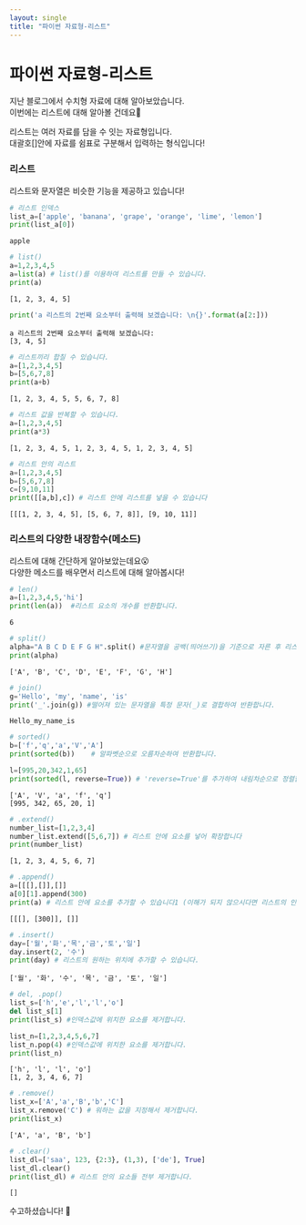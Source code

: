 ```yaml
---
layout: single
title: "파이썬 자료형-리스트"
---
```


# 파이썬 자료형-리스트
지난 블로그에서 수치형 자료에 대해 알아보았습니다.    
이번에는 리스트에 대해 알아볼 건데요📝  

리스트는 여러 자료를 담을 수 잇는 자료형입니다.  
대괄호[]안에 자료를 쉼표로 구분해서 입력하는 형식입니다!

### 리스트
리스트와 문자열은 비슷한 기능을 제공하고 있습니다!


```python
# 리스트 인덱스
list_a=['apple', 'banana', 'grape', 'orange', 'lime', 'lemon']
print(list_a[0])
```

    apple
    


```python
# list()
a=1,2,3,4,5
a=list(a) # list()를 이용하여 리스트를 만들 수 있습니다.
print(a)
```

    [1, 2, 3, 4, 5]
    


```python
print('a 리스트의 2번째 요소부터 출력해 보겠습니다: \n{}'.format(a[2:]))
```

    a 리스트의 2번째 요소부터 출력해 보겠습니다: 
    [3, 4, 5]
    


```python
# 리스트끼리 합칠 수 있습니다.
a=[1,2,3,4,5]
b=[5,6,7,8]
print(a+b)
```

    [1, 2, 3, 4, 5, 5, 6, 7, 8]
    


```python
# 리스트 값을 반복할 수 있습니다.
a=[1,2,3,4,5]
print(a*3) 
```

    [1, 2, 3, 4, 5, 1, 2, 3, 4, 5, 1, 2, 3, 4, 5]
    


```python
# 리스트 안의 리스트
a=[1,2,3,4,5]
b=[5,6,7,8]
c=[9,10,11]
print([[a,b],c]) # 리스트 안에 리스트를 넣을 수 있습니다
```

    [[[1, 2, 3, 4, 5], [5, 6, 7, 8]], [9, 10, 11]]
    

### 리스트의 다양한 내장함수(메소드) 
리스트에 대해 간단하게 알아보았는데요😮  
다양한 메소드를 배우면서 리스트에 대해 알아봅시다! 


```python
# len()
a=[1,2,3,4,5,'hi']
print(len(a))  #리스트 요소의 개수를 반환합니다. 
```

    6
    


```python
# split()
alpha="A B C D E F G H".split() #문자열을 공백(띄어쓰기)을 기준으로 자른 후 리스트 형식으로 반환합니다.
print(alpha)
```

    ['A', 'B', 'C', 'D', 'E', 'F', 'G', 'H']
    


```python
# join()
g='Hello', 'my', 'name', 'is'
print('_'.join(g)) #떨어져 있는 문자열을 특정 문자(_)로 결합하여 반환합니다.
```

    Hello_my_name_is
    


```python
# sorted()
b=['f','q','a','V','A']
print(sorted(b))    # 알파벳순으로 오름차순하여 반환합니다.

l=[995,20,342,1,65]
print(sorted(l, reverse=True)) # 'reverse=True'를 추가하여 내림차순으로 정렬합니다 
```

    ['A', 'V', 'a', 'f', 'q']
    [995, 342, 65, 20, 1]
    


```python
# .extend()
number_list=[1,2,3,4]
number_list.extend([5,6,7]) # 리스트 안에 요소를 넣어 확장합니다
print(number_list)
```

    [1, 2, 3, 4, 5, 6, 7]
    


```python
# .append()
a=[[[],[]],[]]
a[0][1].append(300)
print(a) # 리스트 안에 요소를 추가할 수 있습니다1 (이해가 되지 않으시다면 리스트의 인덱싱을 생각해 보세요!)
```

    [[[], [300]], []]
    


```python
# .insert()
day=['월','화','목','금','토','일']
day.insert(2, '수')
print(day) # 리스트의 원하는 위치에 추가할 수 있습니다. 
```

    ['월', '화', '수', '목', '금', '토', '일']
    


```python
# del, .pop()
list_s=['h','e','l','l','o']
del list_s[1]
print(list_s) #인덱스값에 위치한 요소를 제거합니다.

list_n=[1,2,3,4,5,6,7]
list_n.pop(4) #인덱스값에 위치한 요소를 제거합니다.
print(list_n)
```

    ['h', 'l', 'l', 'o']
    [1, 2, 3, 4, 6, 7]
    


```python
# .remove()
list_x=['A','a','B','b','C']
list_x.remove('C') # 워하는 값을 지정해서 제거합니다.
print(list_x)
```

    ['A', 'a', 'B', 'b']
    


```python
# .clear()
list_dl=['saa', 123, {2:3}, (1,3), ['de'], True]
list_dl.clear()
print(list_dl) # 리스트 안의 요소들 전부 제거합니다.
```

    []
    

수고하셨습니다! 🙌
